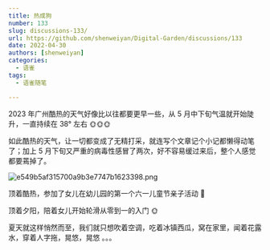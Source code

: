 ```yaml
---
title: 热成狗
number: 133
slug: discussions-133/
url: https://github.com/shenweiyan/Digital-Garden/discussions/133
date: 2022-04-30
authors: [shenweiyan]
categories: 
  - 语雀
tags: 
  - 语雀随笔

---
```


2023 年广州酷热的天气好像比以往都要更早一些，从 5 月中下旬气温就开始陡升，一直持续在 38° 左右 🌞🌞🌞

如此酷热的天气，让一切都变成了无精打采，就连写个文章记个小记都懒得动笔了；加上 5 月下旬又严重的病毒性感冒了两次，好不容易缓过来后，整个人感觉都要蔫掉了。

<!-- more -->

![e549b5af315700a9b3e7747b1623398.png](https://shub.weiyan.tech/yuque/elog-notebook-img/FiqCEjITPiIwdeNGXLvHmuCbyWSG.png)

顶着酷热，参加了女儿在幼儿园的第一个六一儿童节亲子活动 🏃

顶着夕阳，陪着女儿开始轮滑从零到一的入门 🌞

夏天就这样悄然而至，我们就只想吹着空调，吃着冰镇西瓜，窝在家里，闻着花露水，穿着人字拖，晃悠，晃悠 。。。

<script src="https://giscus.app/client.js"
	data-repo="shenweiyan/Digital-Garden"
	data-repo-id="R_kgDOKgxWlg"
	data-mapping="number"
	data-term="133"
	data-reactions-enabled="1"
	data-emit-metadata="0"
	data-input-position="bottom"
	data-theme="light"
	data-lang="zh-CN"
	crossorigin="anonymous"
	async>
</script>
